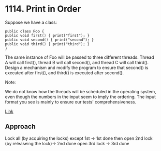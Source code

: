 # 1114. Print in Order

Suppose we have a class:

    public class Foo {
    public void first() { print("first"); }
    public void second() { print("second"); }
    public void third() { print("third"); }
    }
The same instance of Foo will be passed to three different threads. Thread A will call first(), thread B will call second(), and thread C will call third(). Design a mechanism and modify the program to ensure that second() is executed after first(), and third() is executed after second().

Note:

We do not know how the threads will be scheduled in the operating system, even though the numbers in the input seem to imply the ordering. The input format you see is mainly to ensure our tests' comprehensiveness.

 
[Link](https://leetcode.com/problems/print-in-order/description/)

## Approach

Lock all (by acquiring the locks) except 1st -> 1st done then open 2nd lock (by releaseing the lock)-> 2nd done open 3rd lock -> 3rd done